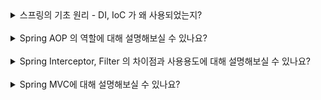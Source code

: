 <details>
  <summary>스프링의 기초 원리 - DI, IoC 가 왜 사용되었는지?</summary>
  </br>
  <pre>
<b>DI(Dependency Injection)</b>와 <b>IoC(Inversion of Control)</b>는 스프링 프레임워크의 핵심 원리로, 이 두 가지 개념은 <u>더 유연하고 확장 가능한 애플리케이션을 설계하는 데 중요한 역할을 합니다.</u> 이 개념들이 왜 사용되는지 설명하겠습니다.

<br/><br/><br/>

<b>IoC(Inversion of Control)</b>
IoC는 제어의 역전이라는 개념입니다. 전통적인 프로그래밍에서는 객체가 자신의 종속성을 스스로 생성하고 관리합니다. 그러나 IoC를 적용하면 객체의 생성과 관리를 컨테이너나 프레임워크가 대신 담당합니다. 이를 통해 다음과 같은 이점이 있습니다:

1.관심사의 분리: 객체가 자신의 종속성을 직접 관리하지 않기 때문에, 비즈니스 로직과 객체 생성 로직이 분리됩니다.

2.유연한 확장성: 객체 생성 로직이 분리되면, 다양한 설정 파일이나 주입 방법을 통해 쉽게 객체를 교체하거나 확장할 수 있습니다.

3.테스트 용이성: 객체의 종속성을 쉽게 모의(Mock) 객체로 대체할 수 있기 때문에, 단위 테스트 작성이 용이해집니다.

<b>DI(Dependency Injection)</b>
DI는 의존성 주입이라는 개념으로, 객체의 종속성을 외부에서 주입해주는 방식을 말합니다. DI를 통해 객체의 생성과 종속성 주입을 스프링 컨테이너가 관리하게 됩니다. 
이를 통해 다음과 같은 이점이 있습니다.

1.코드의 유연성 증가: 객체가 필요로 하는 종속성을 외부에서 주입받기 때문에, 객체의 의존성을 쉽게 변경하거나 주입할 수 있습니다.

2.결합도 감소: 객체 간의 강한 결합을 약화시켜, 객체가 다른 객체에 의존하지 않고 인터페이스를 통해 상호작용하도록 유도합니다.

3.재사용성 향상: 종속성 주입을 통해 재사용 가능한 컴포넌트를 만들 수 있으며, 설정 파일이나 주입 방법을 변경함으로써 다양한 환경에서 재사용할 수 있습니다.

<b>요약</b>
스프링에서 DI와 IoC를 사용하는 이유는 객체의 생성과 생명주기를 관리하는 책임을 개발자에서 프레임워크로 이전함으로써, 코드의 유연성과 재사용성을 높이고, 결합도를 낮추어 유지보수와 테스트를 용이하게 하기 위함입니다.
  </pre>
</details>

<br/>

<details>
<summary>Spring AOP 의 역할에 대해 설명해보실 수 있나요?</summary>
</br>
<pre>
<b>Spring AOP(Aspect-Oriented Programming)</b>는 스프링 프레임워크의 중요한 기능 중 하나로, 관심사 분리를 통해 모듈화된 코드를 작성할 수 있게 합니다. AOP는 주로 횡단 관심사(cross-cutting concerns)를 분리하여 코드의 가독성과 유지보수성을 향상시키는 데 사용됩니다. Spring AOP의 역할에 대해 설명하겠습니다.

1.횡단 관심사(Cross-Cutting Concerns) 분리 애플리케이션에는 비즈니스 로직 외에도 로깅, 트랜잭션 관리, 보안, 캐싱 등의 기능이 필요합니다. 이러한 기능은 여러 모듈에서 공통적으로 사용되며, 이를 횡단 관심사라고 합니다. AOP를 사용하면 이러한 횡단 관심사를 핵심 비즈니스 로직에서 분리하여 모듈화할 수 있습니다.

2.AOP의 주요 구성 요소 Spring AOP는 다음과 같은 주요 구성 요소로 이루어져 있습니다:

Aspect: 횡단 관심사를 모듈화한 것으로, 여러 어드바이스와 포인트컷을 포함합니다.
Join Point: 어드바이스가 적용될 수 있는 실행 지점으로, 메서드 호출이나 예외 처리 등이 포함됩니다.
Advice: 실제로 횡단 관심사를 구현한 코드로, 특정 시점에 실행됩니다. 어드바이스는 Before, After, After Returning, After Throwing, Around 등의 타입이 있습니다.
Pointcut: 어드바이스가 적용될 Join Point를 정의한 것으로, 특정 메서드나 클래스에 적용할지 결정합니다.
Weaving: 어드바이스를 실제 대상 객체에 적용하는 과정으로, 컴파일 시, 로드 시, 런타임 시에 수행될 수 있습니다.

3.AOP의 이점
관심사의 분리: 핵심 비즈니스 로직과 횡단 관심사를 분리함으로써 코드의 가독성과 유지보수성을 높입니다.
코드 중복 감소: 여러 곳에서 반복되는 횡단 관심사 코드를 하나의 어드바이스로 정의하여 중복을 줄입니다.
유지보수 용이성: 횡단 관심사를 모듈화하면 변경 사항을 한 곳에서 관리할 수 있어 유지보수가 용이합니다.
코드 가독성 향상: 비즈니스 로직에서 부가 기능을 분리함으로써 비즈니스 로직의 가독성이 향상됩니다.

간단한 예시로 메서드 실행 전후에 로깅하는 AOP를 생각해볼 수 있습니다.

<code>
@Aspect
public class LoggingAspect {

    @Before("execution(* com.example.service.*.*(..))")
    public void logBefore(JoinPoint joinPoint) {
        System.out.println("Method " + joinPoint.getSignature().getName() + " is about to start");
    }

    @After("execution(* com.example.service.*.*(..))")
    public void logAfter(JoinPoint joinPoint) {
        System.out.println("Method " + joinPoint.getSignature().getName() + " has finished");
    }
}
</code>
위 예시에서 @Before와 @After 어드바이스는 com.example.service 패키지의 모든 메서드 실행 전후에 로깅을 수행합니다. 이를 통해 핵심 비즈니스 로직에 로깅 코드를 추가할 필요 없이 로깅 기능을 분리할 수 있습니다.

<b>요약</b>
Spring AOP는 <u>횡단 관심사를 핵심 비즈니스 로직에서 분리하여 모듈화함으로써 코드의 가독성과 유지보수성을 향상시키는 역할</u>을 합니다. 이를 통해 공통 기능의 재사용성을 높이고 코드 중복을 줄일 수 있습니다.
</pre>
</details>

<br/>

<details>
  <summary>Spring Interceptor, Filter 의 차이점과 사용용도에 대해 설명해보실 수 있나요?</summary>
  </br>
  <pre>
  <b>Interceptor</b>와 <b>Filter</b>는 웹 애플리케이션에서 요청과 응답을 가로채고 처리하는 데 사용되는 두 가지 주요 구성 요소입니다. 이들은 비슷한 기능을 제공하지만, 사용 시점과 용도가 다릅니다. 아래에 이들의 차이점과 사용 용도를 설명하고, HTML 테이블로 요약하겠습니다.
  </pre>
  <table border="1">
      <thead>
          <tr>
              <th>구분</th>
              <th>Filter</th>
              <th>Interceptor</th>
          </tr>
      </thead>
      <tbody>
          <tr>
              <td>정의</td>
              <td>서블릿 스펙에 정의된 구성 요소로, 요청과 응답을 가로채고 처리</td>
              <td>스프링 MVC에서 제공하는 구성 요소로, 핸들러 실행 전후에 작업 수행</td>
          </tr>
          <tr>
              <td>동작 레벨</td>
              <td>서블릿 컨테이너 레벨</td>
              <td>스프링 핸들러(컨트롤러) 레벨</td>
          </tr>
          <tr>
              <td>주요 사용 예</td>
              <td>인코딩 처리, 로깅, 보안 검사</td>
              <td>로그인 체크, 로깅, 공통 작업 처리</td>
          </tr>
          <tr>
              <td>적용 범위</td>
              <td>애플리케이션 전체 (글로벌 적용)</td>
              <td>특정 핸들러에만 적용 가능 (정밀한 제어)</td>
          </tr>
          <tr>
              <td>초기화 및 종료</td>
              <td>init(), destroy() 메서드를 통해 초기화 및 종료 작업 수행</td>
              <td>preHandle(), postHandle(), afterCompletion() 메서드를 통해 요청 전후 작업 수행</td>
          </tr>
      </tbody>
  </table>
  <pre>
  <b>요약</b>
  Filter는 서블릿 스펙에 정의된 구성 요소로, 서블릿 컨테이너 레벨에서 요청과 응답을 가로채고 처리합니다. 주로 인코딩 처리, 로깅, 보안 검사 등 전역적으로 필요한 작업에 사용됩니다.

  Interceptor는 스프링 MVC에서 제공하는 구성 요소로, 스프링 핸들러(컨트롤러) 실행 전후에 작업을 수행합니다. 로그인 체크, 로깅, 공통 작업 처리 등 특정 요청 처리 흐름을 세밀하게 제어하는 데 유용합니다.
  </pre>
</details>

<br/>

<details>
  <summary>Spring MVC에 대해 설명해보실 수 있나요?</summary>
  </br>
  <pre>

  </pre>
  <p><b></b><br/><br/>
  <code></code>
  <ul>
   <li></li>
   <li></li>
  </ul>
  </p>
</details>